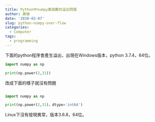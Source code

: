```yaml
---
title: Python中numpy庫函數的溢出問題
author: 黃儉
date: '2020-03-07'
slug: python-numpy-over-flow
categories:
  - Computer
tags:
  - programming
---
```


下面的python程序會產生溢出，出現在Windows版本，python 3.7.4，64位。

```python
import numpy as np

print(np.power(2,31))
```

改成下面的樣子就沒有問題

```python

import numpy as np

print(np.power(2,31)，dtype='int64')
```

Linux下沒有發現異常，版本3.6.8，64位。